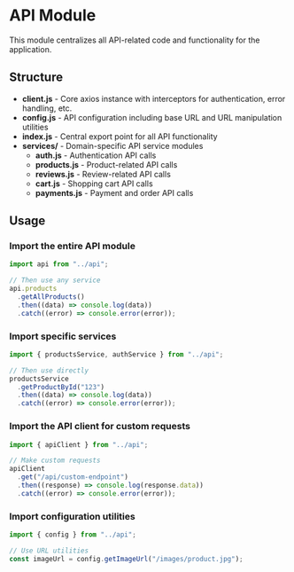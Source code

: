 # API Module

This module centralizes all API-related code and functionality for the application.

## Structure

- **client.js** - Core axios instance with interceptors for authentication, error handling, etc.
- **config.js** - API configuration including base URL and URL manipulation utilities
- **index.js** - Central export point for all API functionality
- **services/** - Domain-specific API service modules
  - **auth.js** - Authentication API calls
  - **products.js** - Product-related API calls
  - **reviews.js** - Review-related API calls
  - **cart.js** - Shopping cart API calls
  - **payments.js** - Payment and order API calls

## Usage

### Import the entire API module

```javascript
import api from "../api";

// Then use any service
api.products
  .getAllProducts()
  .then((data) => console.log(data))
  .catch((error) => console.error(error));
```

### Import specific services

```javascript
import { productsService, authService } from "../api";

// Then use directly
productsService
  .getProductById("123")
  .then((data) => console.log(data))
  .catch((error) => console.error(error));
```

### Import the API client for custom requests

```javascript
import { apiClient } from "../api";

// Make custom requests
apiClient
  .get("/api/custom-endpoint")
  .then((response) => console.log(response.data))
  .catch((error) => console.error(error));
```

### Import configuration utilities

```javascript
import { config } from "../api";

// Use URL utilities
const imageUrl = config.getImageUrl("/images/product.jpg");
```
